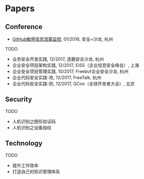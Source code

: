 # Papers

## Conference
- [GitHub敏感信息泄露监控](GitHub敏感信息泄露监控.md), 01/2018, 安全+沙龙, 杭州

TODO
- 业务安全开发实践, 12/2017, 逐鹿安全沙龙, 杭州
- 企业安全项目架构实践, 12/2017, EISS（企业信息安全峰会）, 上海
- 企业安全项目管理实践, 10/2017, Freebuf企业安全沙龙, 杭州
- 企业代码安全实践-攻, 12/2017, FreeTalk, 杭州
- 企业代码安全实践-防, 12/2017, QCon（全球开发者大会）, 北京

## Security
TODO
- 人机识别之图形验证码
- 人机识别之设备指纹

## Technology
TODO
- 提升工作效率
- 打造自己的知识管理体系
